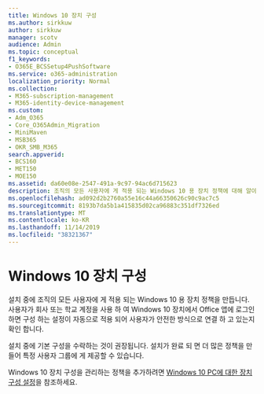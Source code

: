```yaml
---
title: Windows 10 장치 구성
ms.author: sirkkuw
author: sirkkuw
manager: scotv
audience: Admin
ms.topic: conceptual
f1_keywords:
- O365E_BCSSetup4PushSoftware
ms.service: o365-administration
localization_priority: Normal
ms.collection:
- M365-subscription-management
- M365-identity-device-management
ms.custom:
- Adm_O365
- Core_O365Admin_Migration
- MiniMaven
- MSB365
- OKR_SMB_M365
search.appverid:
- BCS160
- MET150
- MOE150
ms.assetid: da60e08e-2547-491a-9c97-94ac6d715623
description: 조직의 모든 사용자에 게 적용 되는 Windows 10 용 장치 정책에 대해 알아봅니다.
ms.openlocfilehash: ad092d2b2760a55e16c44a66350626c90c9ac7c5
ms.sourcegitcommit: 8193b7da5b1a415835d02ca96883c351df7326ed
ms.translationtype: MT
ms.contentlocale: ko-KR
ms.lasthandoff: 11/14/2019
ms.locfileid: "38321367"
---
```

# <a name="configure-windows-10-devices"></a>Windows 10 장치 구성

설치 중에 조직의 모든 사용자에 게 적용 되는 Windows 10 용 장치 정책을 만듭니다. 사용자가 회사 또는 학교 계정을 사용 하 여 Windows 10 장치에서 Office 앱에 로그인 하면 구성 하는 설정이 자동으로 적용 되어 사용자가 안전한 방식으로 연결 하 고 있는지 확인 합니다.
  
설치 중에 기본 구성을 수락하는 것이 권장됩니다. 설치가 완료 되 면 더 많은 정책을 만들어 특정 사용자 그룹에 게 제공할 수 있습니다.
  
Windows 10 장치 구성을 관리하는 정책을 추가하려면 [Windows 10 PC에 대한 장치 구성 설정](protection-settings-for-windows-10-pcs.md)을 참조하세요.
  

